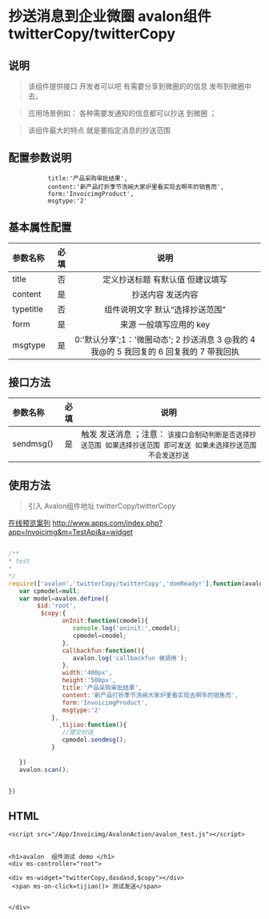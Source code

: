 # 抄送消息到企业微圈 avalon组件 twitterCopy/twitterCopy

## 说明

  > 该组件提供接口 开发者可以吧 有需要分享到微圈的的信息 发布到微圈中去。

  > 应用场景例如： 各种需要发通知的信息都可以抄送 到微圈  ；

  > 该组件最大的特点 就是要指定消息的抄送范围



## 配置参数说明
               title:'产品采购审批结果',
               content:'新产品打折季节洗碗大家炉里看实现去啊年的销售而',
               form:'InvoicimgProduct',
               msgtype:'2'

## 基本属性配置

| 参数名称      |    必填 | 说明  |
| :-------- | --------:| :--: |
|title|否| 定义抄送标题 有默认值 但建议填写 |
|content|是| 抄送内容 发送内容  |
|typetitle|否| 组件说明文字 默认“选择抄送范围” |
|form|是| 来源 一般填写应用的 key  |
|msgtype|是|    0:'默认分享';1：'微圈动态'; 2 抄送消息 3 @我的 4 我@的 5 我回复的 6 回复我的 7 带我回执 |

##  接口方法

| 参数名称      |    必填 | 说明  |
| :-------- | --------:| :--: |
|sendmsg()|是| 触发 发送消息 ；注意： `该接口会制动判断是否选择抄送范围 如果选择抄送范围 即可发送 如果未选择抄送范围 不会发送抄送`  |



## 使用方法

  > 引入 Avalon组件地址 twitterCopy/twitterCopy

   [在线预览案列](http://www.apps.com/index.php?app=Invoicimg&m=TestApi&a=widget) http://www.apps.com/index.php?app=Invoicimg&m=TestApi&a=widget

``` javascript

/**
* test
* 
*/
require(['avalon','twitterCopy/twitterCopy','domReady!'],function(avalon){
   var cpmodel=null;
   var model=avalon.define({ 
        $id:'root',
         $copy:{
               onInit:function(cmodel){
                  console.log('oninit:',cmodel);
                  cpmodel=cmodel;
               },
               callbackfun:function(){
                  avalon.log('callbackfun 被调用');
               },
               width:'400px',
               height:'500px',
               title:'产品采购审批结果',
               content:'新产品打折季节洗碗大家炉里看实现去啊年的销售而',
               form:'InvoicimgProduct',
               msgtype:'2'
            },
              ,tijiao:function(){
               //提交抄送
               cpmodel.sendmsg();
            }
            
   })
   avalon.scan();


})

```
## HTML
```
<script src="/App/Invoicimg/AvalonAction/avalon_test.js"></script>


<h1>avalon  组件测试 demo </h1>
<div ms-controller="root">
 
<div ms-widget="twitterCopy,dasdasd,$copy"></div>
 <span ms-on-click=tijiao()> 测试发送</span>


</div>





```




